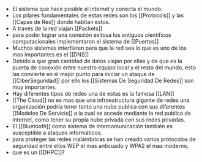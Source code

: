 - El sistema que hace posible el internet y conecta el mundo.
- Los pilares fundamentales de estas redes son los [[Protocols]] y las [[Capas de Red]] donde habitan estos.
- A través de la red viajan [[Packets]]
- para poder lograr una conexión exitosa los antiguos científicos computacionales implementaron el sistema de [[Puertos]]
- Muchos sistemas interfieren para que la red sea lo que es uno de los mas importantes es el [[DNS]]
- Debido a que gran cantidad de datos viajan por ellas y de que es la puerta de conexión entre nuestro equipo local y el resto del mundo, esto las convierte en el mejor punto para iniciar un ataque de [[CiberSeguridad]] por ello los [[Sistemas De Seguridad De Redes]] son muy importantes.
- Hay diferentes tipos de redes una de estas es la famosa [[LAN]]
- [[The Cloud]] no es mas que una infraestructura gigante de redes una organización podría tener tanto una nube publica con sus diferentes [[Modelos De Servicio]] a la cual se accede mediante la red publica de internet, como tener su propia nube privada con sus redes privadas.
- El [[Bluetooth]] como sistema de intercomunicación también es susceptible a ataques informáticos.
- para proteger las redes inalámbricas se han creado varios protocolos de seguridad entre ellos WEP el mas anticuado y WPA2 el mas moderno.
- que es un [[DHPC]]?